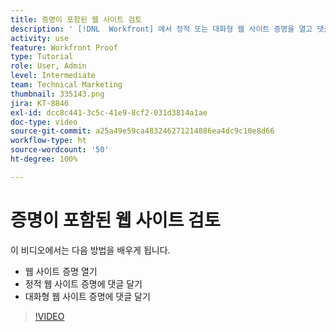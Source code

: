 ```yaml
---
title: 증명이 포함된 웹 사이트 검토
description: ' [!DNL  Workfront] 에서 정적 또는 대화형 웹 사이트 증명을 열고 댓글을 다는 방법에 대해 알아봅니다.'
activity: use
feature: Workfront Proof
type: Tutorial
role: User, Admin
level: Intermediate
team: Technical Marketing
thumbnail: 335143.png
jira: KT-8846
exl-id: dcc8c441-3c5c-41e9-8cf2-031d3814a1ae
doc-type: video
source-git-commit: a25a49e59ca483246271214886ea4dc9c10e8d66
workflow-type: ht
source-wordcount: '50'
ht-degree: 100%

---
```


# 증명이 포함된 웹 사이트 검토

이 비디오에서는 다음 방법을 배우게 됩니다.

* 웹 사이트 증명 열기
* 정적 웹 사이트 증명에 댓글 달기
* 대화형 웹 사이트 증명에 댓글 달기

>[!VIDEO](https://video.tv.adobe.com/v/335143/?quality=12&learn=on)

<!--
## Learn more
* Review an interactive proof
* Review a static proof
-->
